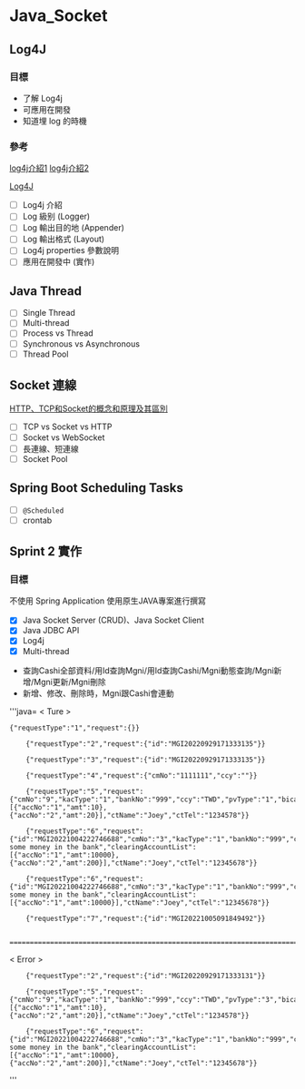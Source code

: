 # Java_Socket

## Log4J
### 目標
- 了解 Log4j
- 可應用在開發
- 知道埋 log 的時機

### 參考
[log4j介紹1](https://ithelp.ithome.com.tw/articles/10261299?sc=rss.iron)
[log4j介紹2](https://dotblogs.azurewebsites.net/Leon-Yang/2021/01/06/155519)

[Log4J](https://hackmd.io/@IDdlPCCwQoeX-9DvmEbLyw/B1DUJcCZo)

- [ ] Log4j 介紹
- [ ] Log 級别 (Logger)
- [ ] Log 輸出目的地 (Appender)
- [ ] Log 輸出格式 (Layout)
- [ ] Log4j properties 參數說明
- [ ] 應用在開發中 (實作)

## Java Thread

- [ ] Single Thread
- [ ] Multi-thread
- [ ] Process vs Thread
- [ ] Synchronous vs Asynchronous
- [ ] Thread Pool

## Socket 連線

[HTTP、TCP和Socket的概念和原理及其區別](https://www.jianshu.com/p/947a2673102a)

- [ ] TCP  vs Socket vs HTTP
- [ ] Socket vs WebSocket
- [ ] 長連線、短連線
- [ ] Socket Pool

## Spring Boot Scheduling Tasks

- [ ] `@Scheduled `
- [ ] crontab

## Sprint 2 實作
### 目標

不使用 Spring Application
使用原生JAVA專案進行撰寫

- [x] Java Socket Server (CRUD)、Java Socket Client 
- [x] Java JDBC API
- [x] Log4j
- [x] Multi-thread

* 查詢Cashi全部資料/用Id查詢Mgni/用Id查詢Cashi/Mgni動態查詢/Mgni新增/Mgni更新/Mgni刪除
* 新增、修改、刪除時，Mgni跟Cashi會連動

'''java=
< Ture >  
      
	{"requestType":"1","request":{}}

        {"requestType":"2","request":{"id":"MGI20220929171333135"}}

        {"requestType":"3","request":{"id":"MGI20220929171333135"}}

        {"requestType":"4","request":{"cmNo":"1111111","ccy":""}}

        {"requestType":"5","request":{"cmNo":"9","kacType":"1","bankNo":"999","ccy":"TWD","pvType":"1","bicaccNo":"0000000","iType":"1","pReason":"money","clearingAccountList":[{"accNo":"1","amt":10},{"accNo":"2","amt":20}],"ctName":"Joey","ctTel":"1234578"}}

        {"requestType":"6","request":{"id":"MGI20221004222746688","cmNo":"3","kacType":"1","bankNo":"999","ccy":"TWD","pvType":"1","bicaccNo":"0000000","iType":"1","pReason":"deposit some money in the bank","clearingAccountList":[{"accNo":"1","amt":10000},{"accNo":"2","amt":200}],"ctName":"Joey","ctTel":"12345678"}}

        {"requestType":"6","request":{"id":"MGI20221004222746688","cmNo":"3","kacType":"1","bankNo":"999","ccy":"TWD","pvType":"1","bicaccNo":"0000000","iType":"1","pReason":"deposit some money in the bank","clearingAccountList":[{"accNo":"1","amt":10000}],"ctName":"Joey","ctTel":"12345678"}}

        {"requestType":"7","request":{"id":"MGI20221005091849492"}}

        =================================================================================================================
< Error >

        {"requestType":"2","request":{"id":"MGI20220929171333131"}}

        {"requestType":"5","request":{"cmNo":"9","kacType":"1","bankNo":"999","ccy":"TWD","pvType":"3","bicaccNo":"0000000","iType":"1","pReason":"money","clearingAccountList":[{"accNo":"1","amt":10},{"accNo":"2","amt":20}],"ctName":"Joey","ctTel":"1234578"}}

        {"requestType":"6","request":{"id":"MGI20221004222746688","cmNo":"3","kacType":"1","bankNo":"999","ccy":"HKD","pvType":"3","bicaccNo":"0000000","iType":"1","pReason":"deposit some money in the bank","clearingAccountList":[{"accNo":"1","amt":10000},{"accNo":"2","amt":200}],"ctName":"Joey","ctTel":"12345678"}}
'''
